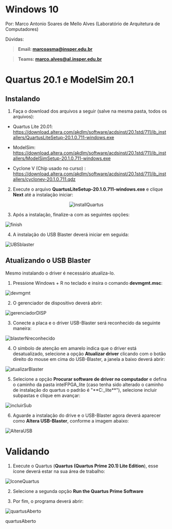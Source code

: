 Windows 10
==========

Por: Marco Antonio Soares de Mello Alves (Laboratório de Arquitetura de
Computadores)

Dúvidas:

> **Email: marcoasma@insper.edu.br**

> **Teams: marco.alves@al.insper.edu.br**

Quartus 20.1 e ModelSim 20.1
============================

Instalando
----------

1.  Faça o download dos arquivos a seguir (salve na mesma pasta, todos
    os arquivos):

-   Quartus Lite 20.01:
    https://download.altera.com/akdlm/software/acdsinst/20.1std/711/ib_installers/QuartusLiteSetup-20.1.0.711-windows.exe

-   ModelSim:
    https://download.altera.com/akdlm/software/acdsinst/20.1std/711/ib_installers/ModelSimSetup-20.1.0.711-windows.exe

-   Cyclone V (Chip usado no curso) :
    https://download.altera.com/akdlm/software/acdsinst/20.1std/711/ib_installers/cyclonev-20.1.0.711.qdz

2.  Execute o arquivo **QuartusLiteSetup-20.1.0.711-windows.exe** e
    clique **Next** até a instalação iniciar:

<center>
    
![installQuartus](imgs/installQuartus.png?style=centerme)
    
</center>


3.  Após a instalação, finalize-a com as seguintes opções:

![finish](imgs/finish.png)



4.  A instalação do USB Blaster deverá iniciar em seguida:

![UBSblaster](imgs/UBSblaster.png)



Atualizando o USB Blaster
-------------------------

Mesmo instalando o driver é necessário atualiza-lo.

1.  Pressione Windows + R no teclado e insira o comando **devmgmt.msc**:

![devmgmt](imgs/devmgmt.png)



2.  O gerenciador de dispositivo deverá abrir:

![gerenciadorDISP](imgs/gerenciadorDISP.png)



3.  Conecte a placa e o driver USB-Blaster será reconhecido da seguinte
    maneira:

![blasterNreconhecido](imgs/blasterNreconhecido.png)



4.  O símbolo de atenção em amarelo indica que o driver está
    desatualizado, selecione a opção **Atualizar driver** clicando com o
    botão direito do mouse em cima do USB-Blaster, a janela a baixo
    deverá abrir:

![atualizarBlaster](imgs/atualizarBlaster.png)



5.  Selecione a opção **Procurar software de driver no computador** e
    defina o caminho da pasta intelFPGA\_lite (caso tenha sido alterado
    o caminho de instalação do quartus o padrão é "\*\*C:\_lite\*\*"),
    selecione incluir subpastas e clique em avançar:

![incluirSub](imgs/incluirSub.png)



6.  Aguarde a instalação do drive e o USB-Blaster agora deverá aparecer
    como **Altera USB-Blaster**, conforme a imagem abaixo:

![AlteraUSB](imgs/AlteraUSB.png)



Validando
=========

1.  Execute o Quartus (**Quartus (Quartus Prime 20.1) Lite Edition**),
    esse ícone deverá estar na sua área de trabalho:

![IconeQuartus](imgs/IconeQuartus.png)



2.  Selecione a segunda opção **Run the Quartus Prime Software**

3.  Por fim, o programa deverá abrir:

![quartusAberto](imgs/quartusAberto.png)

quartusAberto
